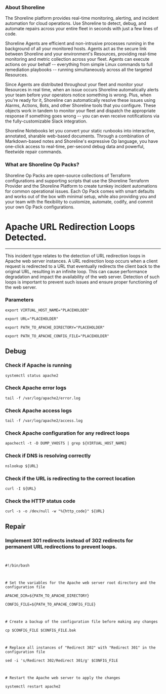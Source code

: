 
### About Shoreline
The Shoreline platform provides real-time monitoring, alerting, and incident automation for cloud operations. Use Shoreline to detect, debug, and automate repairs across your entire fleet in seconds with just a few lines of code.

Shoreline Agents are efficient and non-intrusive processes running in the background of all your monitored hosts. Agents act as the secure link between Shoreline and your environment's Resources, providing real-time monitoring and metric collection across your fleet. Agents can execute actions on your behalf -- everything from simple Linux commands to full remediation playbooks -- running simultaneously across all the targeted Resources.

Since Agents are distributed throughout your fleet and monitor your Resources in real time, when an issue occurs Shoreline automatically alerts your team before your operators notice something is wrong. Plus, when you're ready for it, Shoreline can automatically resolve these issues using Alarms, Actions, Bots, and other Shoreline tools that you configure. These objects work in tandem to monitor your fleet and dispatch the appropriate response if something goes wrong -- you can even receive notifications via the fully-customizable Slack integration.

Shoreline Notebooks let you convert your static runbooks into interactive, annotated, sharable web-based documents. Through a combination of Markdown-based notes and Shoreline's expressive Op language, you have one-click access to real-time, per-second debug data and powerful, fleetwide repair commands.

### What are Shoreline Op Packs?
Shoreline Op Packs are open-source collections of Terraform configurations and supporting scripts that use the Shoreline Terraform Provider and the Shoreline Platform to create turnkey incident automations for common operational issues. Each Op Pack comes with smart defaults and works out of the box with minimal setup, while also providing you and your team with the flexibility to customize, automate, codify, and commit your own Op Pack configurations.

# Apache URL Redirection Loops Detected.
---

This incident type relates to the detection of URL redirection loops in Apache web server instances. A URL redirection loop occurs when a client request is redirected to a URL that eventually redirects the client back to the original URL, resulting in an infinite loop. This can cause performance degradation and impact the availability of the web server. Detection of such loops is important to prevent such issues and ensure proper functioning of the web server.

### Parameters
```shell
export VIRTUAL_HOST_NAME="PLACEHOLDER"

export URL="PLACEHOLDER"

export PATH_TO_APACHE_DIRECTORY="PLACEHOLDER"

export PATH_TO_APACHE_CONFIG_FILE="PLACEHOLDER"
```

## Debug

### Check if Apache is running
```shell
systemctl status apache2
```

### Check Apache error logs
```shell
tail -f /var/log/apache2/error.log
```

### Check Apache access logs
```shell
tail -f /var/log/apache2/access.log
```

### Check Apache configuration for any redirect loops
```shell
apachectl -t -D DUMP_VHOSTS | grep ${VIRTUAL_HOST_NAME}
```

### Check if DNS is resolving correctly
```shell
nslookup ${URL}
```

### Check if the URL is redirecting to the correct location
```shell
curl -I ${URL}
```

### Check the HTTP status code
```shell
curl -s -o /dev/null -w "%{http_code}" ${URL}
```

## Repair

### Implement 301 redirects instead of 302 redirects for permanent URL redirections to prevent loops.
```shell


#!/bin/bash



# Set the variables for the Apache web server root directory and the configuration file

APACHE_DIR=${PATH_TO_APACHE_DIRECTORY}

CONFIG_FILE=${PATH_TO_APACHE_CONFIG_FILE}



# Create a backup of the configuration file before making any changes

cp $CONFIG_FILE $CONFIG_FILE.bak



# Replace all instances of "Redirect 302" with "Redirect 301" in the configuration file

sed -i 's/Redirect 302/Redirect 301/g' $CONFIG_FILE



# Restart the Apache web server to apply the changes

systemctl restart apache2


```